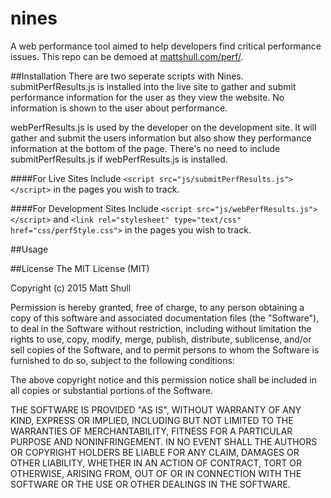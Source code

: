 # nines
A web performance tool aimed to help developers find critical performance issues.
This repo can be demoed at [mattshull.com/perf/](https://www.mattshull.com/perf/).

##Installation
There are two seperate scripts with Nines.  submitPerfResults.js is installed into the live site to gather and submit performance information for the user as they view the website.  No information is shown to the user about performance.

webPerfResults.js is used by the developer on the development site.  It will gather and submit the users information but also show they performance information at the bottom of the page.  There's no need to include submitPerfResults.js if webPerfResults.js is installed.

####For Live Sites
Include `<script src="js/submitPerfResults.js"></script>` in the pages you wish to track.

####For Development Sites
Include `<script src="js/webPerfResults.js"></script>` and `<link rel="stylesheet" type="text/css" href="css/perfStyle.css">`  in the pages you wish to track.

##Usage

##License
The MIT License (MIT)

Copyright (c) 2015 Matt Shull

Permission is hereby granted, free of charge, to any person obtaining a copy
of this software and associated documentation files (the "Software"), to deal
in the Software without restriction, including without limitation the rights
to use, copy, modify, merge, publish, distribute, sublicense, and/or sell
copies of the Software, and to permit persons to whom the Software is
furnished to do so, subject to the following conditions:

The above copyright notice and this permission notice shall be included in all
copies or substantial portions of the Software.

THE SOFTWARE IS PROVIDED "AS IS", WITHOUT WARRANTY OF ANY KIND, EXPRESS OR
IMPLIED, INCLUDING BUT NOT LIMITED TO THE WARRANTIES OF MERCHANTABILITY,
FITNESS FOR A PARTICULAR PURPOSE AND NONINFRINGEMENT. IN NO EVENT SHALL THE
AUTHORS OR COPYRIGHT HOLDERS BE LIABLE FOR ANY CLAIM, DAMAGES OR OTHER
LIABILITY, WHETHER IN AN ACTION OF CONTRACT, TORT OR OTHERWISE, ARISING FROM,
OUT OF OR IN CONNECTION WITH THE SOFTWARE OR THE USE OR OTHER DEALINGS IN THE
SOFTWARE.
